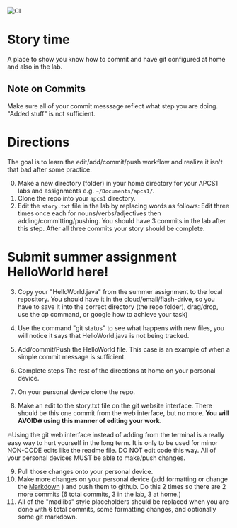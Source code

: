 ![CI](https://github.com/stuycs-k/AP1L00-T/actions/workflows/ci.yml/badge.svg)

# Story time

A place to show you know how to commit and have git configured at home and also in the lab.


## Note on Commits
Make sure all of your commit messsage reflect what step you are doing. "Added stuff" is not sufficient. 

# Directions
The goal is to learn the edit/add/commit/push workflow and realize it isn't that bad after some practice.

0. Make a new directory (folder) in your home directory for your APCS1 labs and assignments e.g. `~/Documents/apcs1/`.
1. Clone the repo into your `apcs1` directory.
2. Edit the `story.txt` file in the lab by replacing words as follows: Edit three times once each for nouns/verbs/adjectives then adding/committing/pushing. You should have 3 commits in the lab after this step. After all three commits your story should be complete.
   

# Submit summer assignment HelloWorld here!

3. Copy your "HelloWorld.java" from the summer assignment to the local repository. You should have it in the cloud/email/flash-drive, so you have to save it into the correct directory (the repo folder), drag/drop, use the cp command, or google how to achieve your task)
4. Use the command "git status" to see what happens with new files, you will notice it says that HelloWorld.java is not being tracked.
5. Add/commit/Push the HelloWorld file. This case is an example of when a simple commit message is sufficient. 



6. Complete steps The rest of the directions at home on your personal device.
7. On your personal device clone the repo.
8. Make an edit to the story.txt file on the git website interface. There should be this one commit from the web interface, but no more. **You will AVOID🔥 using this manner of editing your work**.

🔥Using the git web interface instead of adding from the terminal is a really easy way to hurt yourself in the long term. It is only to be used for minor NON-CODE edits like the readme file. DO NOT edit code this way. All of your personal devices MUST be able to make/push changes.

9. Pull those changes onto your personal device.
10. Make more changes on your personal device (add formatting or change the [Markdown](https://github.com/adam-p/markdown-here/wiki/markdown-cheatsheet) ) and push them to github. Do this 2 times so there are 2 more commits (6 total commits, 3 in the lab, 3 at home.)
11. All of the "madlibs" style placeholders should be replaced when you are done with 6 total commits, some formatting changes, and optionally some git markdown.
